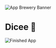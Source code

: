 




![App Brewery Banner](https://github.com/londonappbrewery/Images/blob/master/AppBreweryBanner.png)

# Dicee 🎲


![Finished App](https://github.com/londonappbrewery/Images/blob/master/dicee-demo.gif)


